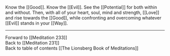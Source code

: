 Know the [[Good]]. Know the [[Evil]]. See the [[Potential]] for both within and without. Then, with all of your heart, soul, mind and strength, [[Love]] and rise towards the [[Good]], while confronting and overcoming whatever [[Evil]] stands in your [[Way]]. 

___

Forward to [[Meditation 233]]  
Back to [[Meditation 231]]  
Back to table of contents [[The Lionsberg Book of Meditations]]  